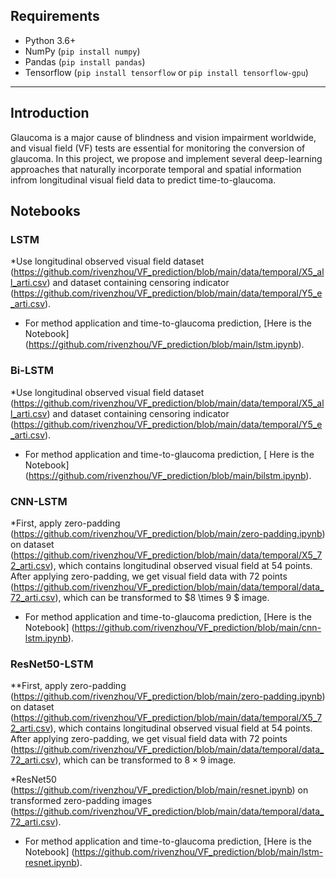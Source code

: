 

## Requirements
* Python 3.6+
* NumPy (`pip install numpy`)
* Pandas (`pip install pandas`)
* Tensorflow (`pip install tensorflow` or `pip install tensorflow-gpu`)


---
## Introduction
Glaucoma is a major cause of blindness and vision impairment worldwide, and visual field (VF) tests are essential for monitoring the conversion of glaucoma. In this project, we propose and  implement several deep-learning approaches that naturally incorporate temporal and spatial information infrom longitudinal visual field data to predict time-to-glaucoma. 

## Notebooks

### LSTM
*Use longitudinal observed visual field dataset (https://github.com/rivenzhou/VF_prediction/blob/main/data/temporal/X5_all_arti.csv) and dataset containing censoring indicator (https://github.com/rivenzhou/VF_prediction/blob/main/data/temporal/Y5_e_arti.csv).

*  For method application and time-to-glaucoma prediction, [Here is the Notebook] (https://github.com/rivenzhou/VF_prediction/blob/main/lstm.ipynb).

### Bi-LSTM
*Use longitudinal observed visual field dataset (https://github.com/rivenzhou/VF_prediction/blob/main/data/temporal/X5_all_arti.csv) and dataset containing censoring indicator (https://github.com/rivenzhou/VF_prediction/blob/main/data/temporal/Y5_e_arti.csv).

* For method application and time-to-glaucoma prediction, [ Here is the Notebook] (https://github.com/rivenzhou/VF_prediction/blob/main/bilstm.ipynb).

### CNN-LSTM
*First, apply zero-padding (https://github.com/rivenzhou/VF_prediction/blob/main/zero-padding.ipynb) on dataset (https://github.com/rivenzhou/VF_prediction/blob/main/data/temporal/X5_72_arti.csv), which contains  longitudinal observed visual field at 54 points. After applying zero-padding, we get visual field data with 72 points (https://github.com/rivenzhou/VF_prediction/blob/main/data/temporal/data_72_arti.csv), which can be transformed to $8 \times 9 $ image.

* For method application and time-to-glaucoma prediction, [Here is the Notebook] (https://github.com/rivenzhou/VF_prediction/blob/main/cnn-lstm.ipynb).

### ResNet50-LSTM

**First, apply zero-padding (https://github.com/rivenzhou/VF_prediction/blob/main/zero-padding.ipynb) on dataset (https://github.com/rivenzhou/VF_prediction/blob/main/data/temporal/X5_72_arti.csv), which contains  longitudinal observed visual field at 54 points. After applying zero-padding, we get visual field data with 72 points (https://github.com/rivenzhou/VF_prediction/blob/main/data/temporal/data_72_arti.csv), which can be transformed to $8 \times 9$ image.

*ResNet50 (https://github.com/rivenzhou/VF_prediction/blob/main/resnet.ipynb) on transformed zero-padding images (https://github.com/rivenzhou/VF_prediction/blob/main/data/temporal/data_72_arti.csv).

* For method application and time-to-glaucoma prediction, [Here is the Notebook] (https://github.com/rivenzhou/VF_prediction/blob/main/lstm-resnet.ipynb).